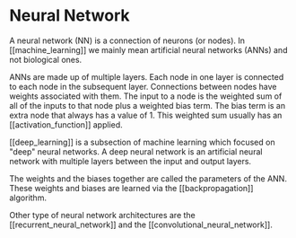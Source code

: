 # Neural Network

A neural network (NN) is a connection of neurons (or nodes). In [[machine_learning]] we mainly mean artificial neural networks (ANNs) and not biological ones.

ANNs are made up of multiple layers. Each node in one layer is connected to each node in the subsequent layer. Connections between nodes have weights associated with them. The input to a node is the weighted sum of all of the inputs to that node plus a weighted bias term. The bias term is an extra node that always has a value of 1. This weighted sum usually has an [[activation_function]] applied.

[[deep_learning]] is a subsection of machine learning which focused on "deep" neural networks. A deep neural network is an artificial neural network with multiple layers between the input and output layers.

The weights and the biases together are called the parameters of the ANN. These weights and biases are learned via the [[backpropagation]] algorithm.

Other type of neural network architectures are the [[recurrent_neural_network]] and the [[convolutional_neural_network]].